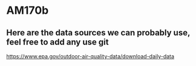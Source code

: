 # AM170b
## Here are the data sources we can probably use, feel free to add any use git

https://www.epa.gov/outdoor-air-quality-data/download-daily-data
